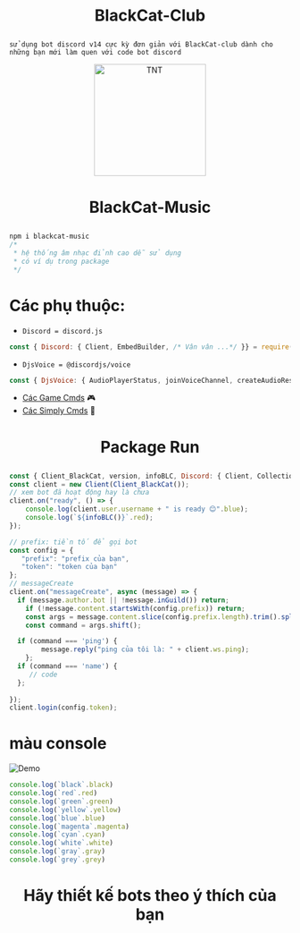 # <p align="center">BlackCat-Club</p>
`sử dụng bot discord v14 cực kỳ đơn giản với BlackCat-club dành cho những bạn mới làm quen với code bot discord`

<p align="center">
	<a href="https://www.facebook.com/BlackCat.2k3">
	<img src="https://statics.voz.tech/data/avatars/o/1093/1093136.jpg?1584167722" width = "200" alt="TNT">
	</a>
</p>

# <p align="center">BlackCat-Music</p>
```css 
npm i blackcat-music
/*
 * hệ thống âm nhạc đỉnh cao dễ sử dụng
 * có ví dụ trong package
 */
```
# Các phụ thuộc:

- `Discord = discord.js`
```js
const { Discord: { Client, EmbedBuilder, /* Vân vân ...*/ }} = require("blackcat-club"); // discord.js
```
- `DjsVoice = @discordjs/voice`
```js
const { DjsVoice: { AudioPlayerStatus, joinVoiceChannel, createAudioResource, /* vân vân...*/}} = require("blackcat-club"); // @discordjs/voice
```

- [Các Game Cmds](https://github.com/VinhBot/blackcat-club/blob/main/Modules/Game/README.md) 🎮
- [Các Simply Cmds](https://github.com/VinhBot/blackcat-club/blob/main/Modules/Commands/README.md) 🔮

# <p align="center">Package Run</p>
```js
const { Client_BlackCat, version, infoBLC, Discord: { Client, Collection, /*....*/ }} = require("blackcat-club");
const client = new Client(Client_BlackCat());
// xem bot đã hoạt động hay là chưa 
client.on("ready", () => {
    console.log(client.user.username + " is ready 😊".blue);
    console.log(`${infoBLC()}`.red);
});

// prefix: tiền tố để gọi bot
const config = {
   "prefix": "prefix của bạn",
   "token": "token của bạn"
};
// messageCreate
client.on("messageCreate", async (message) => {
  if (message.author.bot || !message.inGuild()) return;
	if (!message.content.startsWith(config.prefix)) return;
	const args = message.content.slice(config.prefix.length).trim().split(/ +/g);
	const command = args.shift();

  if (command === 'ping') {
		message.reply("ping của tôi là: " + client.ws.ping);
	};
  if (command === 'name') {
     // code
  };
  
});
client.login(config.token);
```
# màu console
![Demo](https://raw.githubusercontent.com/VinhBot/blackcat-club/main/Modules/Preview/demoColors.jpg)
```js
console.log(`black`.black)
console.log(`red`.red)
console.log(`green`.green)
console.log(`yellow`.yellow)
console.log(`blue`.blue)
console.log(`magenta`.magenta)
console.log(`cyan`.cyan)
console.log(`white`.white)
console.log(`gray`.gray)
console.log(`grey`.grey)
```
# <p align="center">Hãy thiết kế bots theo ý thích của bạn</p>